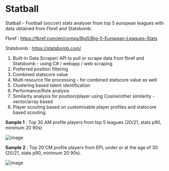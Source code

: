 # Statball

Statball - Football (soccer) stats analyser from top 5 european leagues with data obtained from Fbref and Statsbomb.

Fbref : https://fbref.com/en/comps/Big5/Big-5-European-Leagues-Stats

Statsbomb : https://statsbomb.com/

1. Built-In Data Scraper/ API to pull or scrape data from fbref and Statsbomb - using C# / webapp / web scraping
2. Preferred position filtering
3. Combined statscore value
4. Multi resource file processing - for combined statscore value as well
5. Clustering based talent identification
6. Performance/Role analysis
7. Similarity analysis for position/player using Cosine/other similarity  - vector/array based
8. Player scouting based on customisable player profiles and statscore based scouting.

**Sample 1** : Top 30 AM profile players from top 5 leagues (20/21, stats p90, minimum 20 90s)

![image](https://user-images.githubusercontent.com/14120777/126031154-3a13b672-dcb2-4dbf-9be7-5dae79295205.png)


**Sample 2** : Top 20 CM profile players from EPL under or at the age of 30 (20/21, stats p90, minimum 20 90s).

![image](https://user-images.githubusercontent.com/14120777/126031086-44781317-889b-48c0-ae0c-56a7a881dc8c.png)
